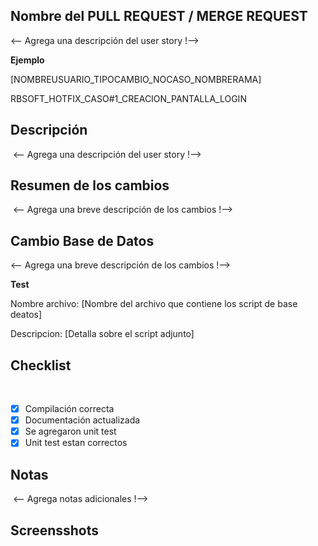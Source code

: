 ## Nombre del PULL REQUEST / MERGE REQUEST
 
 <-- Agrega una descripción del user story !-->

   **Ejemplo**

   [NOMBREUSUARIO_TIPOCAMBIO_NOCASO_NOMBRERAMA]

   RBSOFT_HOTFIX_CASO#1_CREACION_PANTALLA_LOGIN

## Descripción
​
<-- Agrega una descripción del user story !-->
​
## Resumen de los cambios
​
<-- Agrega una breve descripción de los cambios !-->
​
## Cambio Base de Datos 

<-- Agrega una breve descripción de los cambios !-->

  **Test**
  
  Nombre archivo: [Nombre del archivo que contiene los script de base deatos]
  
  Descripcion: [Detalla sobre el script adjunto]
  
## Checklist
​
- [x] Compilación correcta
- [x] Documentación actualizada 
- [x] Se agregaron unit test
- [x] Unit test estan correctos
​
## Notas
​
<-- Agrega notas adicionales !-->
​
## Screensshots
